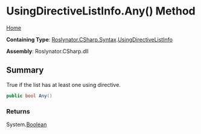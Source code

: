 <a name="_Top"></a>

# UsingDirectiveListInfo\.Any\(\) Method

[Home](../../../../../README.md#_Top)

**Containing Type**: [Roslynator.CSharp.Syntax](../../README.md#_Top)\.[UsingDirectiveListInfo](../README.md#_Top)

**Assembly**: Roslynator\.CSharp\.dll

## Summary

True if the list has at least one using directive\.

```csharp
public bool Any()
```

### Returns

System\.[Boolean](https://docs.microsoft.com/en-us/dotnet/api/system.boolean)

